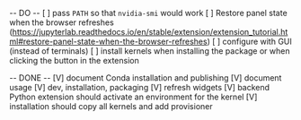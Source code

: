 -- DO --
[ ] pass `PATH` so that `nvidia-smi` would work
[ ] Restore panel state when the browser refreshes (https://jupyterlab.readthedocs.io/en/stable/extension/extension_tutorial.html#restore-panel-state-when-the-browser-refreshes)
[ ] configure with GUI (instead of terminals)
[ ] install kernels when installing the package or when clicking the button in the extension

-- DONE --
[V] document Conda installation and publishing
[V] document usage
[V] dev, installation, packaging
[V] refresh widgets
[V] backend Python extension should activate an environment for the kernel
[V] installation should copy all kernels and add provisioner

